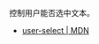 控制用户能否选中文本。  

- [user-select | MDN](https://developer.mozilla.org/zh-CN/docs/Web/CSS/user-select)  

